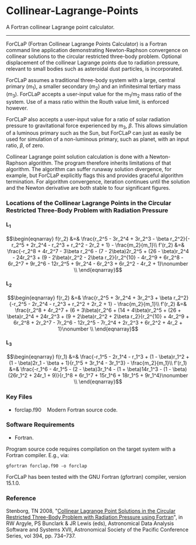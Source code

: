 # Collinear-Lagrange-Points

A Fortran collinear Lagrange point calculator.

---

ForCLaP (Fortran Collinear Lagrange Points Calculator) is a Fortran command line application demonstrating Newton-Raphson convergence on collinear solutions to the circular restricted three-body problem. Optional displacement of the collinear Lagrange points due to radiation pressure, relevant to small bodies such as asteroidal dust particles, is incorporated.

ForCLaP assumes a traditional three-body system with a large, central primary (m<sub>1</sub>), a smaller secondary (m<sub>2</sub>) and an infinitesimal tertiary mass (m<sub>3</sub>). ForCLaP accepts a user-input value for the m<sub>1</sub>/m<sub>2</sub> mass ratio of the system. Use of a mass ratio within the Routh value limit, is enforced however.

ForCLaP also accepts a user-input value for a ratio of solar radiation pressure to gravitational force experienced by m<sub>3</sub>, <i>&beta;</i>. This allows simulation of a luminous primary such as the Sun, but ForCLaP can just as easily be used for simulation of a non-luminous primary, such as planet, with an input ratio, <i>&beta;</i>, of zero.

Collinear Lagrange point solution calculation is done with a Newton-Raphson algorithm. The program therefore inherits limitations of that algorithm. The algorithm can suffer runaway solution divergence, for example, but ForCLaP explicitly flags this and provides graceful algorithm termination. For algorithm convergence, iteration continues until the solution and the Newton derivative are both stable to four significant figures.

### Locations of the Collinear Lagrange Points in the Circular Restricted Three-Body Problem with Radiation Pressure

#### L<sub>1</sub>

$$\begin{eqnarray}
f(r_2) &=& \frac{r_2^5 - 3r_2^4 + 3r_2^3 - \beta r_2^2}{-r_2^5 + 2r_2^4 - r_2^3 + r_2^2 - 2r_2 + 1} - \frac{m_2}{m_1}\\
f'(r_2) &=& \frac{-r_2^8 + 4r_2^7 - 3\beta r_2^6 - (7 - 2\beta)2r_2^5 + (26 - \beta)r_2^4 - 24r_2^3 + (9 - 2\beta)r_2^2 - 2\beta r_2}{r_2^{10} - 4r_2^9 + 6r_2^8 - 6r_2^7 + 9r_2^6 - 12r_2^5 + 9r_2^4 - 6r_2^3 + 6r_2^2 - 4r_2 + 1}\nonumber \\
\end{eqnarray}$$

#### L<sub>2</sub>

$$\begin{eqnarray}
f(r_2) &=& \frac{r_2^5 + 3r_2^4 + 3r_2^3 + \beta r_2^2}{-r_2^5 - 2r_2^4 - r_2^3 + r_2^2 + 2r_2 + 1} - \frac{m_2}{m_1}\\
f'(r_2) &=& \frac{r_2^8 + 4r_2^7 + (6 + 3\beta)r_2^6 + (14 + 4\beta)r_2^5 + (26 + \beta)r_2^4 + 24r_2^3 + (9 + 2\beta)r_2^2 + 2\beta r_2}{r_2^{10} + 4r_2^9 + 6r_2^8 + 2r_2^7 - 7r_2^6 - 12r_2^5 - 7r_2^4 + 2r_2^3 + 6r_2^2 + 4r_2 + 1}\nonumber \\
\end{eqnarray}$$

#### L<sub>3</sub>

$$\begin{eqnarray}
f(r_1) &=& \frac{-r_1^5 - 2r_1^4 - r_1^3 + (1 - \beta)r_1^2 + (1 - \beta)2r_1 - \beta + 1}{r_1^5 + 3r_1^4 - 3r_1^3} - \frac{m_2}{m_1}\\
f'(r_1) &=& \frac{-r_1^6 - 4r_1^5 - (2 - \beta)3r_1^4 - (1 + \beta)14r_1^3 - (1 - \beta)(26r_1^2 + 24r_1 + 9)}{r_1^8 + 6r_1^7 + 15r_1^6 + 18r_1^5 + 9r_1^4}\nonumber \\
\end{eqnarray}$$

### Key Files

- forclap.f90 &nbsp;&nbsp; Modern Fortran source code.<br />

### Software Requirements

- Fortran.<br />

Program source code requires compilation on the target system with a Fortran compiler. E.g., via:

    gfortran forclap.f90 -o forclap

ForCLaP has been tested with the GNU Fortran (gfortran) compiler, version 15.1.0.

### Reference

Stenborg, TN 2008, "[Collinear Lagrange Point Solutions in the Circular Restricted Three-Body Problem with Radiation Pressure using Fortran](https://aspbooks.org/custom/publications/paper/394-0734.html)", in RW Argyle, PS Bunclark & JR Lewis (eds), Astronomical Data Analysis Software and Systems XVII, Astronomical Society of the Pacific Conference Series, vol 394, pp. 734&ndash;737.

